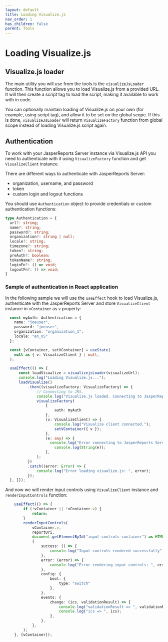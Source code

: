 ```yaml
---
layout: default
title: Loading Visualize.js
nav_order: 1
has_children: false
parent: Tools
---
```


# Loading Visualize.js

## Visualize.js loader

The main utility you will use from the tools is the `visualizeJsLoader` function. This function allows you to load Visualize.js from a provided URL. It will then create a script tag to load the script, making it available to work with in code.

You can optionally maintain loading of Visualize.js on your own (for example, using script tag), and allow it to be set on the global scope. If this is done, `visualizeJsLoader` will return `VisualizeFactory` function from global scope instead of loading Visualize.js script again.

## Authentication

To work with your JasperReports Server instance via Visualize.js API you need to authenticate with it using `VisualizeFactory` function and get `VisualizeClient` instance. 

There are different ways to authenticate with JasperReports Server: 
* organization, username, and password
* token
* custom login and logout functions

You should use `Authentication` object to provide credentials or custom authentication functions:

```typescript
type Authentication = {
  url?: string;
  name?: string;
  password?: string;
  organization?: string | null;
  locale?: string;
  timezone?: string;
  token?: string;
  preAuth?: boolean;
  tokenName?: string;
  loginFn?: () => void;
  logoutFn?: () => void;
}
```

### Sample of authentication in React application
In the following sample we will use the `useEffect` hook to load Visualize.js, authenticate with the JasperReports Server and store `VisualizeClient` instance in `vContainer` as `v` property:
```typescript
  const myAuth: Authentication = {
    name: "joeuser",
    password: "joeuser",
    organization: "organization_1",
    locale: "en_US"
  };

  const [vContainer, setVContainer] = useState(
    null as { v: VisualizeClient } | null,
  );

  useEffect(() => {
      const loadVisualize = visualizejsLoader(visualizeUrl);
      console.log("Loading Visualize.js...");
      loadVisualize()
          .then((visualizeFactory: VisualizeFactory) => {
              // Connecting to JRS.
              console.log("Visualize.js loaded. Connecting to JasperReports Server...");
              visualizeFactory(
                  {
                      auth: myAuth
                  },
                  (v: VisualizeClient) => {
                      console.log("Visualize client connected.");
                      setVContainer({ v });
                  },
                  (e: any) => {
                    console.log("Error connecting to JasperReports Server.");
                      console.log(String(e));
                  },
              );
          })
          .catch((error: Error) => {
              console.log("Error loading visualize.js: ", error);
          });
  }, []);
```

And now we will render input controls using `VisualizeClient` instance and `renderInputControls` function:
```typescript
    useEffect(() => {
        if (!vContainer || !vContainer.v) {
            return;
        }
        renderInputControls(
            vContainer.v,
            reportUri,
            document.getElementById("input-controls-container") as HTMLElement,
            {
                success: () => {
                    console.log("Input controls rendered successfully");
                },
                error: (error) => {
                    console.log("Error rendering input controls: ", error);
                },
                config: {
                    bool: {
                        type: "switch"
                    },
                },
                events: {
                    change: (ics, validationResult) => {
                        console.log("validationResult => ", validationResult);
                        console.log("ics => ", ics);
                    },
                },
            },
        );
    }, [vContainer]);
```